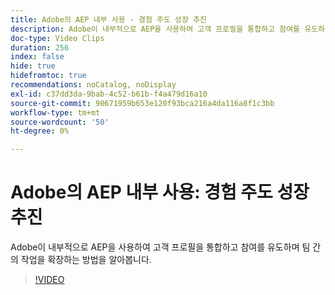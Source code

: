 ```yaml
---
title: Adobe의 AEP 내부 사용 - 경험 주도 성장 추진
description: Adobe이 내부적으로 AEP을 사용하여 고객 프로필을 통합하고 참여를 유도하며 팀 간의 작업을 확장하는 방법을 알아봅니다.
doc-type: Video Clips
duration: 256
index: false
hide: true
hidefromtoc: true
recommendations: noCatalog, noDisplay
exl-id: c37dd3da-9bab-4c52-b61b-f4a479d16a10
source-git-commit: 90671959b653e120f93bca216a4da116a8f1c3bb
workflow-type: tm+mt
source-wordcount: '50'
ht-degree: 0%

---
```


# Adobe의 AEP 내부 사용: 경험 주도 성장 추진

Adobe이 내부적으로 AEP을 사용하여 고객 프로필을 통합하고 참여를 유도하며 팀 간의 작업을 확장하는 방법을 알아봅니다.

<!-- 62_S655_3442541_255_adobes-internal-use-of-aep-driving-experienceled-growth -->
>[!VIDEO](https://video.tv.adobe.com/v/3458328/?learn=on&enablevpops=true)

